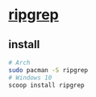 # [ripgrep](https://github.com/BurntSushi/ripgrep)

## install

```sh
# Arch
sudo pacman -S ripgrep
# Windows 10
scoop install ripgrep
```
